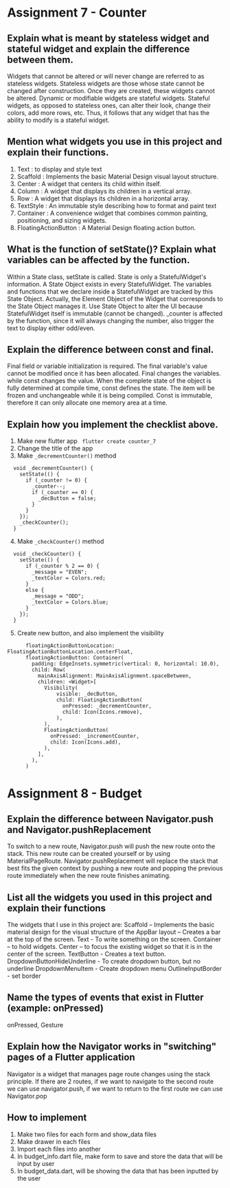 # Assignment 7 - Counter

## Explain what is meant by stateless widget and stateful widget and explain the difference between them.
Widgets that cannot be altered or will never change are referred to as stateless widgets. Stateless widgets are those whose state cannot be changed after construction. Once they are created, these widgets cannot be altered. Dynamic or modifiable widgets are stateful widgets. Stateful widgets, as opposed to stateless ones, can alter their look, change their colors, add more rows, etc. Thus, it follows that any widget that has the ability to modify is a stateful widget.

## Mention what widgets you use in this project and explain their functions.
1. Text : to display and style text
2. Scaffold : Implements the basic Material Design visual layout structure.
3. Center : A widget that centers its child within itself.
4. Column : A widget that displays its children in a vertical array.
5. Row : A widget that displays its children in a horizontal array.
6. TextStyle : An immutable style describing how to format and paint text
7. Container : A convenience widget that combines common painting, positioning, and sizing widgets.
8. FloatingActionButton : A Material Design floating action button.

## What is the function of setState()? Explain what variables can be affected by the function.
Within a State class, setState is called. State is only a StatefulWidget's information. A State Object exists in every StatefulWidget. The variables and functions that we declare inside a StatefulWidget are tracked by this State Object. Actually, the Element Object of the Widget that corresponds to the State Object manages it. Use State Object to alter the UI because StatefulWidget itself is immutable (cannot be changed). _counter is affected by the function, since it will always changing the number, also trigger the text to display either odd/even.

## Explain the difference between const and final.
Final field or variable initialization is required. The final variable's value cannot be modified once it has been allocated. Final changes the variables. while const changes the value. When the complete state of the object is fully determined at compile time, const defines the state. The item will be frozen and unchangeable while it is being compiled. Const is immutable, therefore it can only allocate one memory area at a time.

## Explain how you implement the checklist above.
1. Make new flutter app ``` flutter create counter_7```
2. Change the title of the app
3. Make ```_decrementCounter()``` method
```
  void _decrementCounter() {
    setState(() {
      if (_counter != 0) {
        _counter--;
        if (_counter == 0) {
          _decButton = false;
        }
      }
    });
    _checkCounter();
  }
```
4. Make ```_checkCounter()``` method
```
  void _checkCounter() {
    setState(() {
      if (_counter % 2 == 0) {
        _message = "EVEN";
        _textColor = Colors.red;
      }
      else {
        _message = "ODD";
        _textColor = Colors.blue;
      }
    });
  }
```
5. Create new button, and also implement the visibility
```
      floatingActionButtonLocation: FloatingActionButtonLocation.centerFloat,
      floatingActionButton: Container(
        padding: EdgeInsets.symmetric(vertical: 0, horizontal: 10.0),
        child: Row(
          mainAxisAlignment: MainAxisAlignment.spaceBetween,
          children: <Widget>[
            Visibility(
                visible: _decButton,
                child: FloatingActionButton(
                  onPressed: _decrementCounter,
                  child: Icon(Icons.remove),
                ),
            ),
            FloatingActionButton(
              onPressed: _incrementCounter,
              child: Icon(Icons.add),
            ),
          ],
        ),
      )
```

# Assignment 8 - Budget

## Explain the difference between Navigator.push and Navigator.pushReplacement
To switch to a new route, Navigator.push will push the new route onto the stack. This new route can be created yourself or by using MaterialPageRoute. Navigator.pushReplacement will replace the stack that best fits the given context by pushing a new route and popping the previous route immediately when the new route finishes animating.

## List all the widgets you used in this project and explain their functions
The widgets that I use in this project are: Scaffold – Implements the basic material design for the visual structure of the AppBar layout – Creates a bar at the top of the screen. Text - To write something on the screen. Container – to hold widgets. Center – to focus the existing widget so that it is in the center of the screen. TextButton - Creates a text button. DropdownButtonHideUnderline - To create dropdown button, but no underline DropdownMenuItem - Create dropdown menu OutlineInputBorder - set border

## Name the types of events that exist in Flutter (example: onPressed)
onPressed, Gesture

## Explain how the Navigator works in "switching" pages of a Flutter application
Navigator is a widget that manages page route changes using the stack principle. If there are 2 routes, if we want to navigate to the second route we can use navigator.push, if we want to return to the first route we can use Navigator.pop

## How to implement
1. Make two files for each form and show_data files
2. Make drawer in each files
3. Import each files into another
4. In budget_info.dart file, make form to save and store the data that will be input by user
5. In budget_data.dart, will be showing the data that has been inputted by the user
